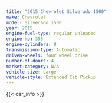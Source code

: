 ```yaml
---
title: "2015 Chevrolet Silverado 1500"
make: Chevrolet
model: Silverado 1500
year: 2015
engine-fuel-type: regular unleaded
engine-hp: 355
engine-cylinders: 8
transmission-type: Automatic
driven-wheels: four wheel drive
number-of-doors: 4
market-category: N/A
vehicle-size: Large
vehicle-style: Extended Cab Pickup
---
```


{{< car_info >}}
